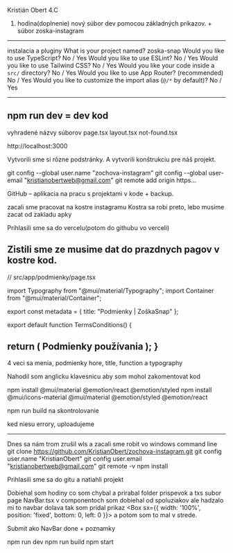 Kristián Obert 4.C

1. hodina(doplnenie)
nový súbor dev pomocou základných príkazov. + súbor zoska-instagram

-------------------------

instalacia a pluginy
What is your project named? zoska-snap
Would you like to use TypeScript? No / Yes
Would you like to use ESLint? No / Yes
Would you like to use Tailwind CSS? No / Yes
Would you like your code inside a `src/` directory? No / Yes
Would you like to use App Router? (recommended) No / Yes
Would you like to customize the import alias (`@/*` by default)? No / Yes

-------------------------
npm run dev = dev kod
-------------------------
vyhradené názvy súborov
page.tsx
layout.tsx
not-found.tsx

http://localhost:3000

Vytvorili sme si rôzne podstránky. A vytvorili konštrukciu pre náš projekt.

git config --global user.name "zochova-instagram"
git config --global user-email "kristianobertweb@gmail.com"
git remote add origin https...

GitHub – aplikacia na pracu s projektami v kode + backup.

zacali sme pracovat na kostre instagramu
Kostra sa robi preto, lebo musime zacat od zakladu apky

Prihlasili sme sa do vercelu(potom do githubu vo verceli)


Zistili sme ze musime dat do prazdnych pagov v kostre kod.
-----------------------------------------------------
// src/app/podmienky/page.tsx


import Typography from "@mui/material/Typography";
import Container from "@mui/material/Container";

export const metadata = { title: "Podmienky | ZoškaSnap" };

export default function TermsConditions() {

  return (
    <Container>
      <Typography> Podmienky používania </Typography>
    </Container>
  );
}
----------------------------------------------------
4 veci sa menia, podmienky hore, title, function a typography


Nahodil som anglicku klavesnicu aby som mohol zakomentovat kod

npm install @mui/material @emotion/react @emotion/styled
npm install @mui/icons-material @mui/material @emotion/styled @emotion/react

npm run build na skontrolovanie

ked niesu errory, uploadujeme

------------------------------------------------------
Dnes sa nám trom zrušil wls a zacali sme robit vo windows command line
git clone https://github.com/KristianObert/zochova-instagram.git
git config user.name "KristianObert"
git config user.email "kristianobertweb@gmail.com"
git remote -v
npm install

Prihlasili sme sa do gitu a natiahli projekt

Dobiehal som hodiny co som chybal a prirabal folder prispevok a txs subor page
NavBar.tsx v componentoch som dobiehal od spoluziakov ale hadzalo mi to navbar dolava tak som pridal prikaz
<Box sx={{ width: '100%', position: 'fixed', bottom: 0, left: 0 }}>
a potom som to mal v strede.

Submit ako NavBar done + poznamky

npm run dev
npm run build
npm start 
